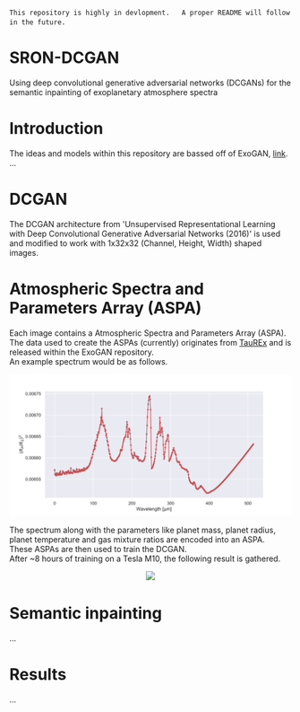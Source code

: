 `This repository is highly in devlopment.  
A proper README will follow in the future.`


# SRON-DCGAN
Using deep convolutional generative adversarial networks (DCGANs) for the semantic inpainting of exoplanetary atmosphere spectra

# Introduction 
The ideas and models within this repository are bassed off of ExoGAN, [link](https://github.com/ucl-exoplanets/ExoGAN_public).
...  

# DCGAN
The DCGAN architecture from 'Unsupervised Representational Learning with Deep Convolutional Generative Adversarial Networks (2016)' is used and modified to work with 1x32x32 (Channel, Height, Width) shaped images.  

# Atmospheric Spectra and Parameters Array (ASPA)
Each image contains a Atmospheric Spectra and Parameters Array (ASPA).  
The data used to create the ASPAs (currently) originates from [TauREx](https://github.com/ucl-exoplanets/TauREx_public) and is released within the ExoGAN repository.  
An example spectrum would be as follows.

<p align="center"> <img src="https://github.com/deKeijzer/SRON-DCGAN/blob/master/notebooks/plots/sample_spectrum.png?raw=true"> </p>

The spectrum along with the parameters like planet mass, planet radius, planet temperature and gas mixture ratios are encoded into an ASPA.  
These ASPAs are then used to train the DCGAN.  
After ~8 hours of training on a Tesla M10, the following result is gathered. 

<p align="center"> <img src="https://github.com/deKeijzer/SRON-DCGAN/blob/master/notebooks/plots/DCGAN_generated_cropped.png?raw=true"> </p>

# Semantic inpainting
...

# Results
...
